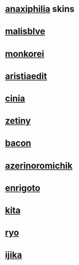 # [anaxiphilia](https://osu.ppy.sh/users/12298304) skins

# [malisblve](https://cdn.discordapp.com/attachments/1105799348584984586/1191389963506438214/2asf3feq.osk?ex=65a5435e&is=6592ce5e&hm=9d4005ca432efe5580cdca4674edba946631859da8be44d116d7cc6cee5a6138&)

# [monkorei](https://cdn.discordapp.com/attachments/1105799348584984586/1192417863378677813/monkorei.osk?ex=65a900ac&is=65968bac&hm=d9b8144c81e8b5909d099d7827234667affecbbf928c7cb281b071d7f1090157&)

# [aristiaedit](https://cdn.discordapp.com/attachments/1105799348584984586/1192417863806488616/aristia_edit.osk?ex=65a900ac&is=65968bac&hm=ec1a1f2ae1f0df64c72f0ed491d9e0d8b2a6f1780c85e09b4600805f8c4503b0&)

# [cinia](https://cdn.discordapp.com/attachments/1105799348584984586/1192417864142045256/CiniaSkin20160617.osk?ex=65a900ac&is=65968bac&hm=f96e096596564b0f3dc31b81a721850c1e7f04036568a73e51583e4d509f202c&)

# [zetiny](https://cdn.discordapp.com/attachments/1105799348584984586/1192417864582443158/zestiny.osk?ex=65a900ac&is=65968bac&hm=862a76a89487ca68629532a06c7c93e484d58d58381a42debdf8273f3ca7fe02&)

# [bacon](https://cdn.discordapp.com/attachments/1105799348584984586/1192417865765240902/bacon.osk?ex=65a900ad&is=65968bad&hm=859be349f8bb0a1580b63ea125657d9696078806a9427d919465e9874009a2a1&)

# [azerinoromichik](https://cdn.discordapp.com/attachments/1105799348584984586/1192417865404518450/azerinoromchik.osk?ex=65a900ad&is=65968bad&hm=e395fbb38523bb06153bb0f66b7e850524f71efa7c1e5fe6faf5e571f5a6c092&)

# [enrigoto](https://cdn.discordapp.com/attachments/1196424236999397407/1201162895833182328/enrigoto.osk?ex=65c8d11e&is=65b65c1e&hm=c6d1b43d4a474a9eaec049a87b2b4185e6c921d7d318d93c05259d7a832c57f2&)

# [kita](https://cdn.discordapp.com/attachments/1196424236999397407/1201162894948171776/kita.osk?ex=65c8d11e&is=65b65c1e&hm=4f4d142e43e5b013a5faf2ff80611c93266962b8e828a297695a68a841d71f67&)

# [ryo](https://cdn.discordapp.com/attachments/1196424236999397407/1201162895266947153/ryo.osk?ex=65c8d11e&is=65b65c1e&hm=a6da50036658fb6ed04f712fc27fb20d93d26bd38180c04a25b0796ab6470975&)

# [ijika](https://cdn.discordapp.com/attachments/1196424236999397407/1201162894570696774/ijika.osk?ex=65c8d11e&is=65b65c1e&hm=570dacaaa07aa88c9cd1968ec075d722ad8a8e4eba97163591a83087c2d0e5fa&)
